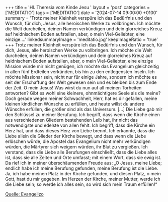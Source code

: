 +++
title = 'Hl. Theresia vom Kinde Jesu  '
layout = 'post'
categories = ['MEDITATIO']
tags = ['MEDITATIO']
date = '2024-07-14 09:00:00 +0100'
summary = 'Trotz meiner Kleinheit verspüre ich das Bedürfnis und den Wunsch, für dich, Jesus, alle heroischen Werke zu vollbringen. Ich möchte die Welt durcheilen, deinen Namen verkündigen und dein glorreiches Kreuz auf heidnischem Boden aufstellen, aber, o mein Viel-Geliebter, eine einzige....'
linkedsummaryImage = 'meditatio.jpg'
keepImageRatio = 'true'
+++
Trotz meiner Kleinheit verspüre ich das Bedürfnis und den Wunsch, für dich, Jesus, alle heroischen Werke zu vollbringen. Ich möchte die Welt durcheilen, deinen Namen verkündigen und dein glorreiches Kreuz auf heidnischem Boden aufstellen, aber, o mein Viel-Geliebter, eine einzige Mission würde mir nicht genügen, ich möchte das Evangelium gleichzeitig in allen fünf Erdteilen verkünden, bis hin zu den entlegensten Inseln.<!--more--> Ich möchte Missionar sein, nicht nur für einige Jahre, sondern ich möchte es seit der Erschaffung der Welt gewesen sein und es bleiben bis zum Ende der Zeit. O mein Jesus! Was wirst du nun auf all meinen Torheiten antworten? Gibt es wohl eine kleinere, ohnmächtigere Seele als die meine? Doch gerade wegen meiner Schwachheit, Herr, hat es dir gefallen, meine kleinen kindlichen Wünsche zu erfüllen, und heute willst du andere Wünsche erfüllen, die größer sind als das Universum. […]
Die Liebe gab mir den Schlüssel zu meiner Berufung. Ich begriff, dass wenn die Kirche einen aus verschiedenen Gliedern bestehenden Leib hat, ihr nicht das notwendigste und edelste von allen fehlt. Ich begriff, dass die Kirche ein Herz hat, und dass dieses Herz von Liebe brennt. Ich erkannte, dass die Liebe allein die Glieder der Kirche bewegt, und dass wenn die Liebe erlöschen würde, die Apostel das Evangelium nicht mehr verkündigen würden, die Märtyrer sich weigern würden, ihr Blut zu vergießen. Ich verstand, dass die Liebe alle Berufungen einschließt, dass die Liebe alles ist, dass sie alle Zeiten und Orte umfasst; mit einem Wort, dass sie ewig ist. Da rief ich in meiner überschäumenden Freude aus: „O Jesus, meine Liebe; endlich habe ich meine Berufung gefunden, meine Berufung ist die Liebe. Ja, ich habe meinen Platz in der Kirche gefunden, und diesen Platz, o mein Gott, hast du mir gegeben. Im Herzen der Kirche, meiner Mutter, werde ich die Liebe sein; so werde ich alles sein, so wird sich mein Traum erfüllen!“
 


[Quelle: Evangelizo](https://evangeliumtagfuertag.org/DE/gospel)
